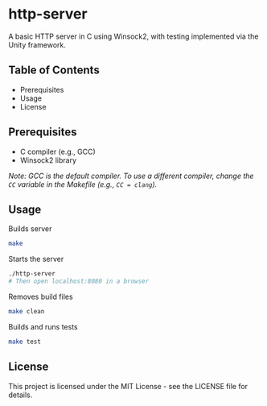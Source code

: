 # http-server

A basic HTTP server in C using Winsock2, with testing implemented via the Unity framework.

## Table of Contents
- Prerequisites
- Usage
- License

## Prerequisites
- C compiler (e.g., GCC)
- Winsock2 library

*Note: GCC is the default compiler. To use a different compiler, change the `CC` variable in the Makefile (e.g., `CC = clang`).*

## Usage
Builds server
```bash
make
```
Starts the server
```bash
./http-server
# Then open localhost:8080 in a browser
```
Removes build files
```bash
make clean
```
Builds and runs tests
```bash
make test
```

## License
This project is licensed under the MIT License - see the LICENSE file for details.
